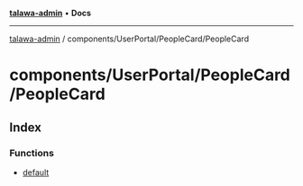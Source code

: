 [**talawa-admin**](../../../../README.md) • **Docs**

***

[talawa-admin](../../../../modules.md) / components/UserPortal/PeopleCard/PeopleCard

# components/UserPortal/PeopleCard/PeopleCard

## Index

### Functions

- [default](functions/default.md)
